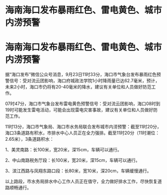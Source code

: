 # 海南海口发布暴雨红色、雷电黄色、城市内涝预警

# 海南海口发布暴雨红色、雷电黄色、城市内涝预警

据“海口发布”微信公众号消息，9月23日11时33分，海口市气象台发布暴雨红色预警信号：受对流云团影响，海口府城政法学院1小时降雨量已达62.7毫米，预计，未来2小时，海口市仍将有20-40毫米的降水，建议有关单位和人员做好防范工作。

07时47分，海口市气象台发布雷电黄色预警信号：受对流云团影响，海口08时到19时可能发生雷电活动，可能会出现雷电灾害事故，建议有关单位和人员做好防范工作。

11时13分，海口市气象局、海口市水务局联合发布城市内涝预警：截至11时20分，海口3条道路有积水，市排水中心人员正在全力强排。截至11时20分（11时潮位：2.65米），3条道路积水：

1、美灵南路：长100米，宽20米，深15cm，车辆可以通行。

2、中山南路税务厅段：长100米，宽20米，深15cm，车辆可以通行。

3、滨江西路与凤翔东路口段：长80米，宽10米，深20cm，车辆缓慢通行。

以上路段，市水务局排水中心工作人员正在值守，全力做好排水工作，尽快恢复道路顺畅通行。

